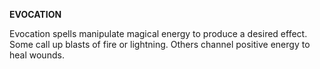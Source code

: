 __**EVOCATION**__

Evocation spells manipulate magical energy to produce a desired effect. Some call up blasts of fire or lightning. Others channel positive energy to heal wounds.